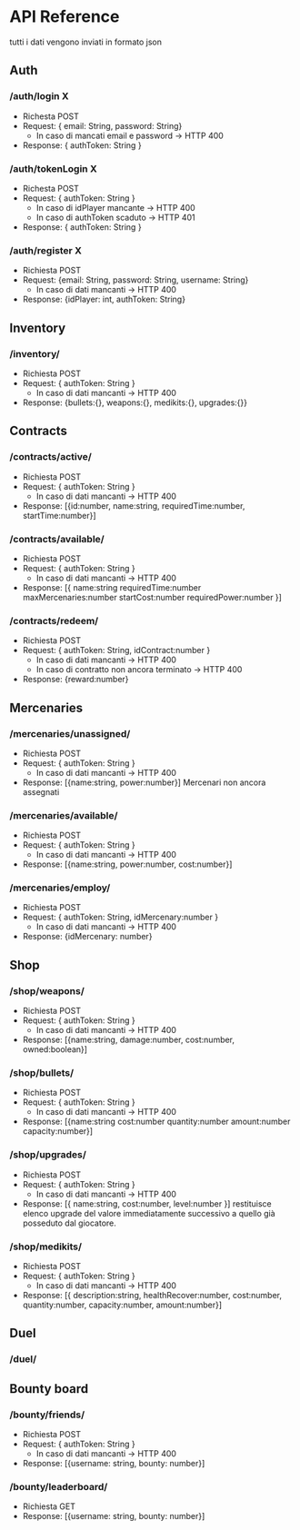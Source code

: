# API Reference
tutti i dati vengono inviati in formato json

## Auth
### /auth/login X
- Richesta POST
- Request: { email: String, password: String}
    - In caso di mancati email e password -> HTTP 400
- Response: { authToken: String }

### /auth/tokenLogin X
- Richesta POST
- Request: { authToken: String }
    - In caso di idPlayer mancante -> HTTP 400
    - In caso di authToken scaduto -> HTTP 401
- Response: { authToken: String }

### /auth/register X
- Richiesta POST
- Request: {email: String, password: String, username: String}
  - In caso di dati mancanti -> HTTP 400
- Response: {idPlayer: int, authToken: String}

## Inventory
### /inventory/
- Richiesta POST
- Request: { authToken: String }
  - In caso di dati mancanti -> HTTP 400
- Response: {bullets:{}, weapons:{}, medikits:{}, upgrades:{}}

## Contracts
### /contracts/active/
- Richiesta POST
- Request: { authToken: String }
  - In caso di dati mancanti -> HTTP 400
- Response: [{id:number, name:string, requiredTime:number, startTime:number}]

### /contracts/available/
- Richiesta POST
- Request: { authToken: String }
  - In caso di dati mancanti -> HTTP 400
- Response: [{
     name:string
     requiredTime:number
     maxMercenaries:number
     startCost:number
     requiredPower:number
 }]

### /contracts/redeem/
- Richiesta POST
- Request: { authToken: String, idContract:number }
  - In caso di dati mancanti -> HTTP 400
  - In caso di contratto non ancora terminato -> HTTP 400
- Response: {reward:number}

## Mercenaries
### /mercenaries/unassigned/
- Richiesta POST
- Request: { authToken: String }
  - In caso di dati mancanti -> HTTP 400
- Response: [{name:string, power:number}] Mercenari non ancora assegnati

### /mercenaries/available/
- Richiesta POST
- Request: { authToken: String }
  - In caso di dati mancanti -> HTTP 400
- Response: [{name:string, power:number, cost:number}]

### /mercenaries/employ/
- Richiesta POST
- Request: { authToken: String, idMercenary:number }
  - In caso di dati mancanti -> HTTP 400
- Response: {idMercenary: number}

## Shop
### /shop/weapons/
- Richiesta POST
- Request: { authToken: String }
  - In caso di dati mancanti -> HTTP 400
- Response: [{name:string, damage:number, cost:number, owned:boolean}]

### /shop/bullets/
- Richiesta POST
- Request: { authToken: String }
  - In caso di dati mancanti -> HTTP 400
- Response: [{name:string
     cost:number
     quantity:number
     amount:number
     capacity:number}]

### /shop/upgrades/
- Richiesta POST
- Request: { authToken: String }
  - In caso di dati mancanti -> HTTP 400
- Response: [{
    name:string,
    cost:number, 
    level:number
}] restituisce elenco upgrade del valore immediatamente successivo a quello già posseduto dal giocatore.

### /shop/medikits/
- Richiesta POST
- Request: { authToken: String }
  - In caso di dati mancanti -> HTTP 400
- Response: [{
    description:string,
    healthRecover:number,
    cost:number,
    quantity:number,
    capacity:number,
    amount:number}]

## Duel
### /duel/

## Bounty board
### /bounty/friends/
- Richiesta POST
- Request: { authToken: String }
  - In caso di dati mancanti -> HTTP 400
- Response: [{username: string, bounty: number}]


### /bounty/leaderboard/
- Richiesta GET
- Response: [{username: string, bounty: number}]

